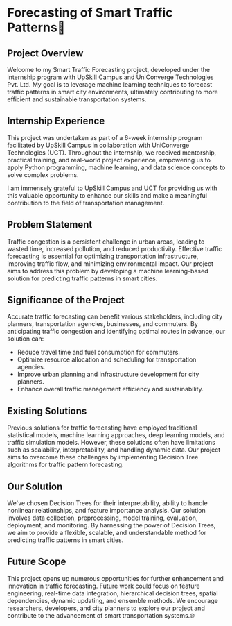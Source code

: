 # Forecasting of Smart Traffic Patterns🚦

## Project Overview

Welcome to my Smart Traffic Forecasting project, developed under the internship program with UpSkill Campus and UniConverge Technologies Pvt. Ltd. My goal is to leverage machine learning techniques to forecast traffic patterns in smart city environments, ultimately contributing to more efficient and sustainable transportation systems.

## Internship Experience

This project was undertaken as part of a 6-week internship program facilitated by UpSkill Campus in collaboration with UniConverge Technologies (UCT). Throughout the internship, we received mentorship, practical training, and real-world project experience, empowering us to apply Python programming, machine learning, and data science concepts to solve complex problems.

I am immensely grateful to UpSkill Campus and UCT for providing us with this valuable opportunity to enhance our skills and make a meaningful contribution to the field of transportation management.

## Problem Statement

Traffic congestion is a persistent challenge in urban areas, leading to wasted time, increased pollution, and reduced productivity. Effective traffic forecasting is essential for optimizing transportation infrastructure, improving traffic flow, and minimizing environmental impact. Our project aims to address this problem by developing a machine learning-based solution for predicting traffic patterns in smart cities.

## Significance of the Project

Accurate traffic forecasting can benefit various stakeholders, including city planners, transportation agencies, businesses, and commuters. By anticipating traffic congestion and identifying optimal routes in advance, our solution can:

- Reduce travel time and fuel consumption for commuters.
- Optimize resource allocation and scheduling for transportation agencies.
- Improve urban planning and infrastructure development for city planners.
- Enhance overall traffic management efficiency and sustainability.

## Existing Solutions

Previous solutions for traffic forecasting have employed traditional statistical models, machine learning approaches, deep learning models, and traffic simulation models. However, these solutions often have limitations such as scalability, interpretability, and handling dynamic data. Our project aims to overcome these challenges by implementing Decision Tree algorithms for traffic pattern forecasting.

## Our Solution

We've chosen Decision Trees for their interpretability, ability to handle nonlinear relationships, and feature importance analysis. Our solution involves data collection, preprocessing, model training, evaluation, deployment, and monitoring. By harnessing the power of Decision Trees, we aim to provide a flexible, scalable, and understandable method for predicting traffic patterns in smart cities.

## Future Scope

This project opens up numerous opportunities for further enhancement and innovation in traffic forecasting. Future work could focus on feature engineering, real-time data integration, hierarchical decision trees, spatial dependencies, dynamic updating, and ensemble methods. We encourage researchers, developers, and city planners to explore our project and contribute to the advancement of smart transportation systems.🌐
